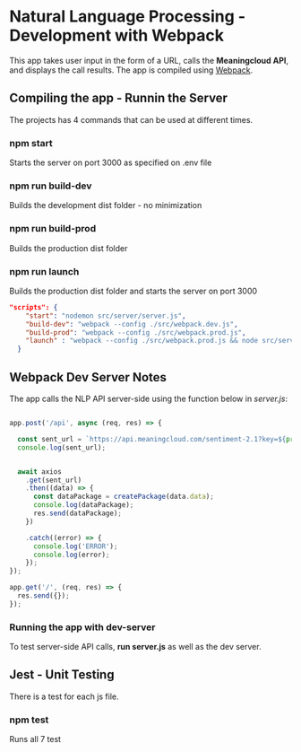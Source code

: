 # Natural Language Processing - Development with Webpack
This app takes user input in the form of a URL, calls the **Meaningcloud API**, and displays the call results.
The app is compiled using <a href="https://webpack.js.org/">Webpack</a>.

## Compiling the app - Runnin the Server
The projects has 4 commands that can be used at different times.

### npm start
Starts the server on port 3000 as specified on .env file

### npm run build-dev
Builds the development dist folder - no minimization

### npm run build-prod
Builds the production dist folder

### npm run launch
Builds the production dist folder and starts the server on port 3000


```json
"scripts": {
    "start": "nodemon src/server/server.js",
    "build-dev": "webpack --config ./src/webpack.dev.js",
    "build-prod": "webpack --config ./src/webpack.prod.js",
    "launch" : "webpack --config ./src/webpack.prod.js && node src/server/server.js"
  }
```

## Webpack Dev Server Notes
The app calls the NLP API server-side using the function below in _server.js_:

```js

app.post('/api', async (req, res) => {

  const sent_url = `https://api.meaningcloud.com/sentiment-2.1?key=${process.env.API_KEY}&lang=en&url=${req.body.url}&model=general`;
  console.log(sent_url);


  await axios
    .get(sent_url)
    .then((data) => {
      const dataPackage = createPackage(data.data);
      console.log(dataPackage);
      res.send(dataPackage);
    })

    .catch((error) => {
      console.log('ERROR');
      console.log(error);
    });
});

app.get('/', (req, res) => {
  res.send({});
});


```
### Running the app with dev-server
To test server-side API calls, **run server.js** as well as the dev server.

## Jest - Unit Testing
There is a test for each js file. 

### npm test
Runs all 7 test 

